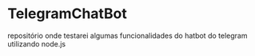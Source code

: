 # TelegramChatBot

repositório onde testarei algumas funcionalidades do hatbot do telegram utilizando node.js

